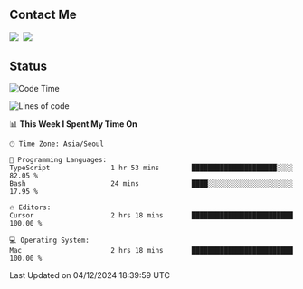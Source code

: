 ## Contact Me
<a href="https://instagram.com/_hongrok"><img src="https://img.shields.io/badge/Instagram-E4405F?style=for-the-badge&logo=Instagram&logoColor=white"/></a>&nbsp;
<img src="https://img.shields.io/badge/HongRok @hlog2e-5865F2?style=for-the-badge&logo=Discord&logoColor=white"/>&nbsp;

## Status

<!--START_SECTION:waka-->
![Code Time](http://img.shields.io/badge/Code%20Time-793%20hrs%2056%20mins-blue)

![Lines of code](https://img.shields.io/badge/From%20Hello%20World%20I%27ve%20Written-602.1%20thousand%20lines%20of%20code-blue)

📊 **This Week I Spent My Time On** 

```text
🕑︎ Time Zone: Asia/Seoul

💬 Programming Languages: 
TypeScript               1 hr 53 mins        █████████████████████░░░░   82.05 % 
Bash                     24 mins             ████░░░░░░░░░░░░░░░░░░░░░   17.95 % 

🔥 Editors: 
Cursor                   2 hrs 18 mins       █████████████████████████   100.00 % 

💻 Operating System: 
Mac                      2 hrs 18 mins       █████████████████████████   100.00 % 
```


 Last Updated on 04/12/2024 18:39:59 UTC
<!--END_SECTION:waka-->
